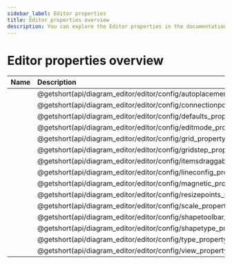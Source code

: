 ```yaml
---
sidebar_label: Editor properties
title: Editor properties overview
description: You can explore the Editor properties in the documentation of the DHTMLX JavaScript Diagram library. Browse developer guides and API reference, try out code examples and live demos, and download a free 30-day evaluation version of DHTMLX Diagram.
---
```


# Editor properties overview

| Name                                                          | Description                                                       |
| :--------------------------------------------------------- | :------------------------------------------------------------- |
| [](api/diagram_editor/editor/config/autoplacement_property.md)   | @getshort(api/diagram_editor/editor/config/autoplacement_property.md) |
| [](api/diagram_editor/editor/config/connectionpoints_property.md) | @getshort(api/diagram_editor/editor/config/connectionpoints_property.md) |
| [](api/diagram_editor/editor/config/defaults_property.md)         | @getshort(api/diagram_editor/editor/config/defaults_property.md)       |
| [](api/diagram_editor/editor/config/editmode_property.md)         | @getshort(api/diagram_editor/editor/config/editmode_property.md)       |
| [](api/diagram_editor/editor/config/grid_property.md)             | @getshort(api/diagram_editor/editor/config/grid_property.md)          |
| [](api/diagram_editor/editor/config/gridstep_property.md)         | @getshort(api/diagram_editor/editor/config/gridstep_property.md)       |
| [](api/diagram_editor/editor/config/itemsdraggable_property.md)   | @getshort(api/diagram_editor/editor/config/itemsdraggable_property.md)|
| [](api/diagram_editor/editor/config/lineconfig_property.md)         | @getshort(api/diagram_editor/editor/config/lineconfig_property.md)    |    
| [](api/diagram_editor/editor/config/magnetic_property.md)         | @getshort(api/diagram_editor/editor/config/magnetic_property.md)      |
| [](api/diagram_editor/editor/config/resizepoints_property.md)     | @getshort(api/diagram_editor/editor/config/resizepoints_property.md)  |
| [](api/diagram_editor/editor/config/scale_property.md)             | @getshort(api/diagram_editor/editor/config/scale_property.md)         |
| [](api/diagram_editor/editor/config/shapetoolbar_property.md)     | @getshort(api/diagram_editor/editor/config/shapetoolbar_property.md)  |
| [](api/diagram_editor/editor/config/shapetype_property.md)         | @getshort(api/diagram_editor/editor/config/shapetype_property.md)     |
| [](api/diagram_editor/editor/config/type_property.md)             | @getshort(api/diagram_editor/editor/config/type_property.md)          |
| [](api/diagram_editor/editor/config/view_property.md)             | @getshort(api/diagram_editor/editor/config/view_property.md)                 |
